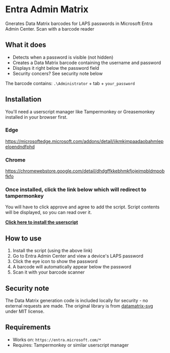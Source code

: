 # Entra Admin Matrix

Gnerates Data Matrix barcodes for LAPS passwords in Microsoft Entra Admin Center. Scan with a barcode reader 
## What it does

- Detects when a password is visible (not hidden)
- Creates a Data Matrix barcode containing the username and password
- Displays it right below the password field
- Security concers? See security note below

The barcode contains: `.\Administrator` + tab + `your_password`

## Installation
You'll need a userscript manager like Tampermonkey or Greasemonkey installed in your browser first.
### Edge

https://microsoftedge.microsoft.com/addons/detail/iikmkjmpaadaobahmlepeloendndfphd

### Chrome
https://chromewebstore.google.com/detail/dhdgffkkebhmkfjojejmpbldmpobfkfo

### Once installed, click the link below which will redirect to tampermonkey
You will have to click approve and agree to add the script. 
Script contents will be displayed, so you can read over it.

**[Click here to install the userscript](https://github.com/dtyler04/EntraAdminMatrix/raw/main/datamatrix.user.js)**

## How to use

1. Install the script (using the above link)
2. Go to Entra Admin Center and view a device's LAPS password
3. Click the eye icon to show the password
4. A barcode will automatically appear below the password
5. Scan it with your barcode scanner

## Security note

The Data Matrix generation code is included locally for security - no external requests are made. The original library is from [datamatrix-svg](https://github.com/datalog/datamatrix-svg) under MIT license.

## Requirements

- Works on: `https://entra.microsoft.com/*`
- Requires: Tampermonkey or similar userscript manager
